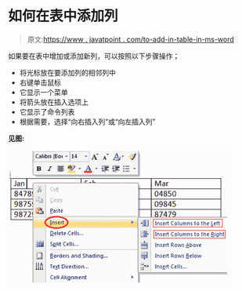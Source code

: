 # 如何在表中添加列

> 原文:[https://www . javatpoint . com/to-add-in-table-in-ms-word](https://www.javatpoint.com/to-add-column-in-table-in-ms-word)

如果要在表中增加或添加新列，可以按照以下步骤操作；

*   将光标放在要添加列的相邻列中
*   右键单击鼠标
*   它显示一个菜单
*   将箭头放在插入选项上
*   它显示了命令列表
*   根据需要，选择“向右插入列”或“向左插入列”

**见图:**

![MS Word How to add column in table 1](img/7b3fc4788a579fa1e62efeed1bdb45b1.png)